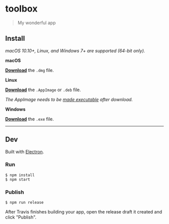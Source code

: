 # toolbox

> My wonderful app


## Install

*macOS 10.10+, Linux, and Windows 7+ are supported (64-bit only).*

**macOS**

[**Download**](https://github.com/profmagija/toolbox/releases/latest) the `.dmg` file.

**Linux**

[**Download**](https://github.com/profmagija/toolbox/releases/latest) the `.AppImage` or `.deb` file.

*The AppImage needs to be [made executable](http://discourse.appimage.org/t/how-to-make-an-appimage-executable/80) after download.*

**Windows**

[**Download**](https://github.com/profmagija/toolbox/releases/latest) the `.exe` file.


---


## Dev

Built with [Electron](https://electronjs.org).

### Run

```
$ npm install
$ npm start
```

### Publish

```
$ npm run release
```

After Travis finishes building your app, open the release draft it created and click "Publish".

